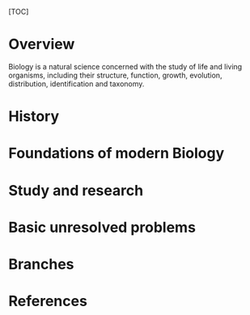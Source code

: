 [TOC]

# Overview

Biology is a natural science concerned with the study of life and living
organisms, including their structure, function, growth, evolution,
distribution, identification and taxonomy.

# History

# Foundations of modern Biology

# Study and research

# Basic unresolved problems

# Branches

# References

[wiki]: https://en.wikipedia.org/wiki/Biology
